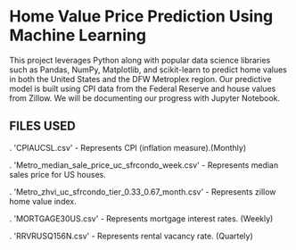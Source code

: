 # Home Value Price Prediction Using Machine Learning
This project leverages Python along with popular data science libraries such as Pandas, NumPy, Matplotlib, and scikit-learn to predict home values in both the United States and the DFW Metroplex region. Our predictive model is built using CPI data from the Federal Reserve and house values from Zillow. We will be documenting our progress with Jupyter Notebook.
## FILES USED
. 'CPIAUCSL.csv' - Represents CPI (inflation measure).(Monthly)

. 'Metro_median_sale_price_uc_sfrcondo_week.csv' - Represents median sales price for US houses.

. 'Metro_zhvi_uc_sfrcondo_tier_0.33_0.67_month.csv' - Represents zillow home value index.

. 'MORTGAGE30US.csv' - Represents mortgage interest rates. (Weekly)

. 'RRVRUSQ156N.csv' - Represents rental vacancy rate. (Quartely)
